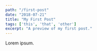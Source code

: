 ```yaml
---
path: "/first-post"
date: "2018-07-21"
title: "My First Post"
tags: ['this', 'that', 'other']
excerpt: "A preview of my first post."
---
```


Lorem ipsum.
